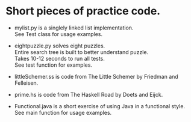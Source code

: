 Short pieces of practice code.
==============================

+ mylist.py is a singlely linked list implementation.<br>
See Test class for usage examples.

+ eightpuzzle.py solves eight puzzles.<br>
Entire search tree is built to better understand puzzle.<br>
Takes 10-12 seconds to run all tests.<br>
See test function for examples.

+ littleSchemer.ss is code from The Little Schemer by Friedman and Felleisen.

+ prime.hs is code from The Haskell Road by Doets and Eijck.

+ Functional.java is a short exercise of using Java in a functional style.
See main function for usage examples.
